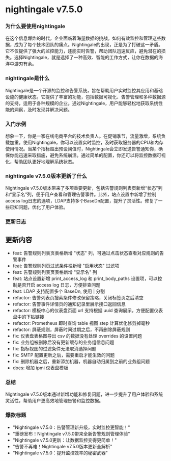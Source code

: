 # nightingale v7.5.0
### 为什么要使用nightingale

在这个信息爆炸的时代，企业面临着海量数据的挑战。如何有效监控和管理这些数据，成为了每个技术团队的痛点。Nightingale的出现，正是为了打破这一矛盾。它不仅提供了强大的监控能力，还能实时告警，帮助团队迅速反应，避免潜在的损失。选择Nightingale，就是选择了一种高效、智能的工作方式，让你在数据的海洋中游刃有余。

### nightingale是什么

Nightingale是一个开源的监控和告警系统，旨在帮助用户实时监控其应用和基础设施的健康状态。它提供了丰富的功能，包括数据可视化、告警管理和多种数据源的支持，适用于各种规模的企业。通过Nightingale，用户能够轻松地获取系统性能的洞察，及时发现并解决问题。

### 入门示例

想象一下，你是一家在线电商平台的技术负责人。在促销季节，流量激增，系统负载加重。使用Nightingale，你可以设置实时监控，及时获取服务器的CPU和内存使用情况。当某个指标超出预设阈值时，Nightingale会立即发送告警通知你，确保你能迅速采取措施，避免系统崩溃。通过简单的配置，你还可以将监控数据可视化，帮助团队更好地理解系统状态。

### nightingale v7.5.0版本更新了什么

Nightingale v7.5.0版本带来了多项重要更新，包括告警规则列表页新增“状态”列和“显示名”列，便于用户查看和管理告警事件。此外，站点设置中新增了控制access log日志的选项，LDAP支持多个BaseDn配置，提升了灵活性。修复了一些已知问题，优化了用户体验。

### 更新日志

## 更新内容
- feat: 告警规则列表页表格新增 "状态" 列，可通过点击状态查看对应规则的告警事件
- feat: 告警规则列页过滤条件栏新增 "启用状态" 过滤项
- feat: 告警规则列表页表格新增 "显示名" 列
- feat: 站点设置新增 print_access_log 和 print_body_paths 设置项，可以控制是否开启 access log 日志，方便排查问题
- feat: LDAP 支持配置多个 BaseDn, 使用 | 分割
- refactor: 告警列表页搜索条件修改保留策略，关闭标签页之后清空
- refactor: 告警事件详情页的通知记录里展示接口返回信息
- refactor: 模板中心的仪表盘页面 url 支持根据 uuid 查询展示，方便配置仪表盘中的下钻链接
- refactor: Prometheus 即时查询 table 视图 step 计算优化修剪掉毫秒
- refactor: 屏蔽规则，屏蔽时间过期之后，不再删除屏蔽规则
- fix: 仪表盘表格图导出 csv 的数据没有处理 overrides 的设置问题
- fix: 业务组被删除后没有更新缓存的业务组信息问题
- fix: 指标视图的过滤条件无法取消选择问题
- fix: SMTP 配置更新之后，需要重启才能生效的问题
- fix: 删除机器之后，重新添加机器，机器自动归属到之前的业务组问题
- docs: 增加 ipmi 仪表盘模板

### 总结

Nightingale v7.5.0版本通过新增功能和修复问题，进一步提升了用户体验和系统灵活性，帮助用户更高效地管理告警和监控数据。

### 爆款标题

- "Nightingale v7.5.0：告警管理新升级，实时监控更智能！"
- "重磅发布！Nightingale v7.5.0带来全新告警规则管理体验"
- "Nightingale v7.5.0更新：让数据监控变得更简单！"
- "告警不再难！Nightingale v7.5.0版本更新全解析"
- "Nightingale v7.5.0：提升监控效率的秘密武器"